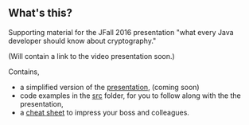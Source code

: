 ## What's this?
Supporting material for the JFall 2016 presentation "what every Java developer should know about cryptography."

(Will contain a link to the video presentation soon.)

Contains,

- a simplified version of the [presentation](whateverydevelopershouldknowaboutcryptography_pres.pdf), (coming soon)
- code examples in the [src](src) folder, for you to follow along with the the presentation,
- a [cheat sheet](whateverydevelopershouldknowaboutcryptography.pdf) to impress your boss and colleagues.
